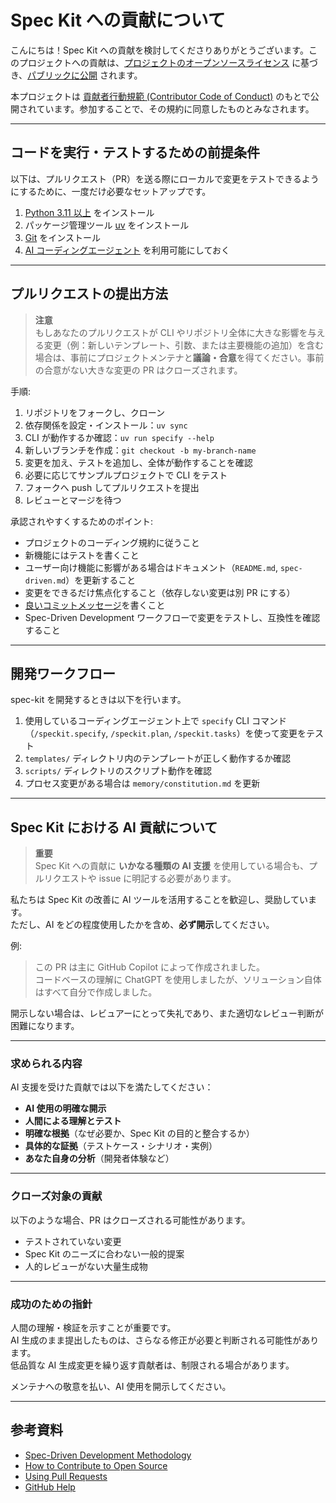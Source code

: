 # Spec Kit への貢献について

こんにちは！Spec Kit への貢献を検討してくださりありがとうございます。このプロジェクトへの貢献は、[プロジェクトのオープンソースライセンス](LICENSE) に基づき、[パブリックに公開](https://help.github.com/articles/github-terms-of-service/#6-contributions-under-repository-license) されます。

本プロジェクトは [貢献者行動規範 (Contributor Code of Conduct)](CODE_OF_CONDUCT.md) のもとで公開されています。参加することで、その規約に同意したものとみなされます。

---

## コードを実行・テストするための前提条件

以下は、プルリクエスト（PR）を送る際にローカルで変更をテストできるようにするために、一度だけ必要なセットアップです。

1. [Python 3.11 以上](https://www.python.org/downloads/) をインストール
2. パッケージ管理ツール [uv](https://docs.astral.sh/uv/) をインストール
3. [Git](https://git-scm.com/downloads) をインストール
4. [AI コーディングエージェント](README.md#-supported-ai-agents) を利用可能にしておく

---

## プルリクエストの提出方法

> **注意**  
> もしあなたのプルリクエストが CLI やリポジトリ全体に大きな影響を与える変更（例：新しいテンプレート、引数、または主要機能の追加）を含む場合は、事前にプロジェクトメンテナと**議論・合意**を得てください。事前の合意がない大きな変更の PR はクローズされます。

手順:

1. リポジトリをフォークし、クローン
2. 依存関係を設定・インストール：`uv sync`
3. CLI が動作するか確認：`uv run specify --help`
4. 新しいブランチを作成：`git checkout -b my-branch-name`
5. 変更を加え、テストを追加し、全体が動作することを確認
6. 必要に応じてサンプルプロジェクトで CLI をテスト
7. フォークへ push してプルリクエストを提出
8. レビューとマージを待つ

承認されやすくするためのポイント:

- プロジェクトのコーディング規約に従うこと
- 新機能にはテストを書くこと
- ユーザー向け機能に影響がある場合はドキュメント（`README.md`, `spec-driven.md`）を更新すること
- 変更をできるだけ焦点化すること（依存しない変更は別 PR にする）
- [良いコミットメッセージ](http://tbaggery.com/2008/04/19/a-note-about-git-commit-messages.html)を書くこと
- Spec-Driven Development ワークフローで変更をテストし、互換性を確認すること

---

## 開発ワークフロー

spec-kit を開発するときは以下を行います。

1. 使用しているコーディングエージェント上で `specify` CLI コマンド（`/speckit.specify`, `/speckit.plan`, `/speckit.tasks`）を使って変更をテスト
2. `templates/` ディレクトリ内のテンプレートが正しく動作するか確認
3. `scripts/` ディレクトリのスクリプト動作を確認
4. プロセス変更がある場合は `memory/constitution.md` を更新

---

## Spec Kit における AI 貢献について

> **重要**  
> Spec Kit への貢献に **いかなる種類の AI 支援** を使用している場合も、プルリクエストや issue に明記する必要があります。

私たちは Spec Kit の改善に AI ツールを活用することを歓迎し、奨励しています。  
ただし、AI をどの程度使用したかを含め、**必ず開示**してください。

例:

> この PR は主に GitHub Copilot によって作成されました。  
> コードベースの理解に ChatGPT を使用しましたが、ソリューション自体はすべて自分で作成しました。

開示しない場合は、レビュアーにとって失礼であり、また適切なレビュー判断が困難になります。

---

### 求められる内容

AI 支援を受けた貢献では以下を満たしてください：

- **AI 使用の明確な開示**
- **人間による理解とテスト**
- **明確な根拠**（なぜ必要か、Spec Kit の目的と整合するか）
- **具体的な証拠**（テストケース・シナリオ・実例）
- **あなた自身の分析**（開発者体験など）

---

### クローズ対象の貢献

以下のような場合、PR はクローズされる可能性があります。

- テストされていない変更
- Spec Kit のニーズに合わない一般的提案
- 人的レビューがない大量生成物

---

### 成功のための指針

人間の理解・検証を示すことが重要です。  
AI 生成のまま提出したものは、さらなる修正が必要と判断される可能性があります。  
低品質な AI 生成変更を繰り返す貢献者は、制限される場合があります。  

メンテナへの敬意を払い、AI 使用を開示してください。

---

## 参考資料

- [Spec-Driven Development Methodology](./spec-driven.md)
- [How to Contribute to Open Source](https://opensource.guide/how-to-contribute/)
- [Using Pull Requests](https://help.github.com/articles/about-pull-requests/)
- [GitHub Help](https://help.github.com)
